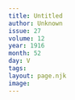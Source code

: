 ```yaml
---
title: Untitled
author: Unknown
issue: 27
volume: 12
year: 1916
month: 52
day: V
tags:
layout: page.njk
image:
---
```

